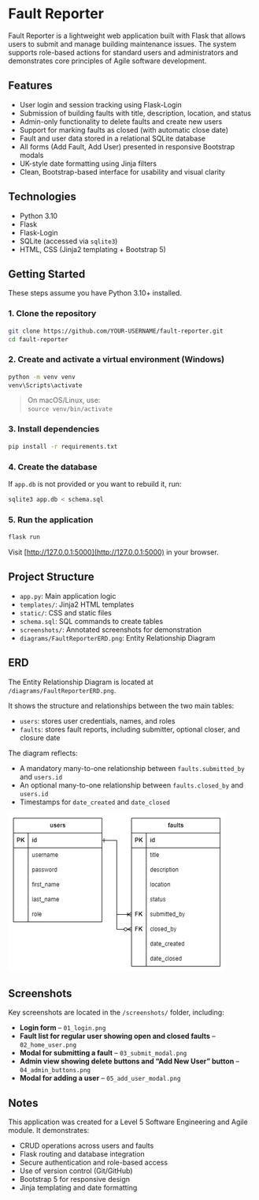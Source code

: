 # Fault Reporter

Fault Reporter is a lightweight web application built with Flask that allows users to submit and manage building maintenance issues. The system supports role-based actions for standard users and administrators and demonstrates core principles of Agile software development.

## Features

- User login and session tracking using Flask-Login
- Submission of building faults with title, description, location, and status
- Admin-only functionality to delete faults and create new users
- Support for marking faults as closed (with automatic close date)
- Fault and user data stored in a relational SQLite database
- All forms (Add Fault, Add User) presented in responsive Bootstrap modals
- UK-style date formatting using Jinja filters
- Clean, Bootstrap-based interface for usability and visual clarity

## Technologies

- Python 3.10
- Flask
- Flask-Login
- SQLite (accessed via `sqlite3`)
- HTML, CSS (Jinja2 templating + Bootstrap 5)

## Getting Started

These steps assume you have Python 3.10+ installed.

### 1. Clone the repository

```bash
git clone https://github.com/YOUR-USERNAME/fault-reporter.git
cd fault-reporter
```

### 2. Create and activate a virtual environment (Windows)

```bash
python -m venv venv
venv\Scripts\activate
```

> On macOS/Linux, use:  
> `source venv/bin/activate`

### 3. Install dependencies

```bash
pip install -r requirements.txt
```

### 4. Create the database

If `app.db` is not provided or you want to rebuild it, run:

```bash
sqlite3 app.db < schema.sql
```

### 5. Run the application

```bash
flask run
```

Visit [http://127.0.0.1:5000](http://127.0.0.1:5000) in your browser.

## Project Structure

- `app.py`: Main application logic
- `templates/`: Jinja2 HTML templates
- `static/`: CSS and static files
- `schema.sql`: SQL commands to create tables
- `screenshots/`: Annotated screenshots for demonstration
- `diagrams/FaultReporterERD.png`: Entity Relationship Diagram

## ERD

The Entity Relationship Diagram is located at `/diagrams/FaultReporterERD.png`.

It shows the structure and relationships between the two main tables:

- `users`: stores user credentials, names, and roles
- `faults`: stores fault reports, including submitter, optional closer, and closure date

The diagram reflects:
- A mandatory many-to-one relationship between `faults.submitted_by` and `users.id`
- An optional many-to-one relationship between `faults.closed_by` and `users.id`
- Timestamps for `date_created` and `date_closed`

![ERD](diagrams/FaultReporterERD.png)

## Screenshots

Key screenshots are located in the `/screenshots/` folder, including:

- **Login form** – `01_login.png`
- **Fault list for regular user showing open and closed faults** – `02_home_user.png`
- **Modal for submitting a fault** – `03_submit_modal.png`
- **Admin view showing delete buttons and “Add New User” button** – `04_admin_buttons.png`
- **Modal for adding a user** – `05_add_user_modal.png`

## Notes

This application was created for a Level 5 Software Engineering and Agile module. It demonstrates:

- CRUD operations across users and faults
- Flask routing and database integration
- Secure authentication and role-based access
- Use of version control (Git/GitHub)
- Bootstrap 5 for responsive design
- Jinja templating and date formatting
